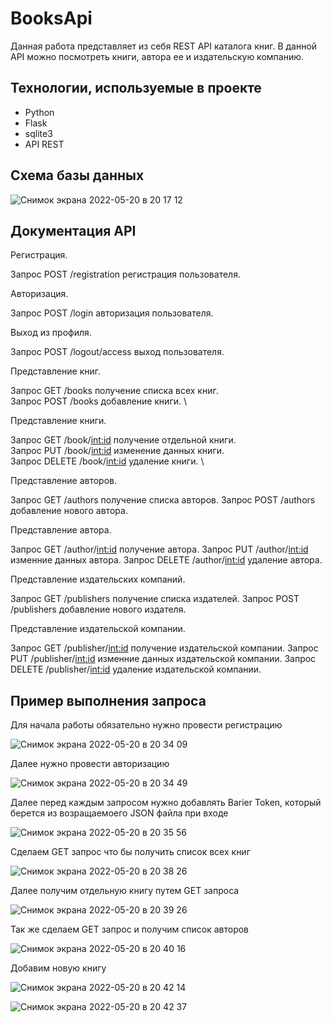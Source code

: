  # BooksApi
Данная работа представляет из себя REST API каталога книг. В данной API можно посмотреть книги, автора ее и издательскую компанию.

## Технологии, используемые в проекте

- Python
- Flask
- sqlite3
- API REST

## Схема базы данных

![Снимок экрана 2022-05-20 в 20 17 12](https://user-images.githubusercontent.com/44827871/169579620-62cc62a5-ba57-4e25-9006-aef4fc5c23c1.png)

## Документация API

Регистрация. 

Запрос POST    /registration  регистрация пользователя.  

Авторизация. 

Запрос POST    /login  авторизация пользователя. 

Выход из профиля\. 

Запрос POST    /logout/access  выход пользователя. 

Представление книг. 

Запрос GET     /books    получение списка всех книг.\
Запрос POST    /books    добавление книги. \

Представление книги. 

Запрос GET     /book/<int:id>  получение отдельной книги. \
Запрос PUT     /book/<int:id>  изменение данных книги. \
Запрос DELETE  /book/<int:id>  удаление книги. \
  
Представление авторов. 

Запрос GET     /authors  получение списка авторов. 
Запрос POST    /authors  добавление нового автора. 

Представление автора.  

Запрос GET     /author/<int:id>  получение автора. 
Запрос PUT     /author/<int:id>  изменние данных автора. 
Запрос DELETE  /author/<int:id>  удаление автора. 
  
Представление издательских компаний. 

Запрос GET     /publishers  получение списка издателей. 
Запрос POST    /publishers  добавление нового издателя. 

Представление издательской компании. 

Запрос GET     /publisher/<int:id>  получение издательской компании. 
Запрос PUT     /publisher/<int:id>  изменние данных издательской компании. 
Запрос DELETE  /publisher/<int:id>  удаление издательской компании. 

## Пример выполнения запроса

Для начала работы обязательно нужно провести регистрацию

![Снимок экрана 2022-05-20 в 20 34 09](https://user-images.githubusercontent.com/44827871/169582018-b5466830-961d-483c-961e-33c2906f6d1b.png)


Далее нужно провести авторизацию

![Снимок экрана 2022-05-20 в 20 34 49](https://user-images.githubusercontent.com/44827871/169582118-70b852b0-53a0-47dc-8644-879f832cb953.png)

Далее перед каждым запросом нужно добавлять Barier Token, который берется из возращаемоего JSON файла при входе

![Снимок экрана 2022-05-20 в 20 35 56](https://user-images.githubusercontent.com/44827871/169582247-047f5e18-c535-4e39-9ea1-f49e8240b950.png)

Сделаем GET запрос что бы получить список всех книг

![Снимок экрана 2022-05-20 в 20 38 26](https://user-images.githubusercontent.com/44827871/169582607-046790fb-e5b9-4362-a8fc-8f67505ee72d.png)

Далее получим отдельную книгу путем GET запроса

![Снимок экрана 2022-05-20 в 20 39 26](https://user-images.githubusercontent.com/44827871/169582719-f0a9937f-84dd-4e49-b46a-edd4ca387160.png)

Так же сделаем GET запрос и получим список авторов

![Снимок экрана 2022-05-20 в 20 40 16](https://user-images.githubusercontent.com/44827871/169582834-764f89a6-d977-43f5-9993-c58db3ed4eb4.png)

Добавим новую книгу

![Снимок экрана 2022-05-20 в 20 42 14](https://user-images.githubusercontent.com/44827871/169583146-a77f2b88-701a-466b-b9c3-554d8d84da72.png)

![Снимок экрана 2022-05-20 в 20 42 37](https://user-images.githubusercontent.com/44827871/169583205-055964ca-edcf-4f84-938f-53a991ac8698.png)

